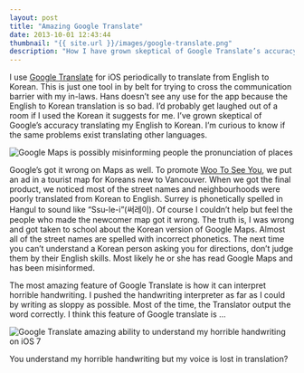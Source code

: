 ```yaml
---
layout: post
title: "Amazing Google Translate"
date: 2013-10-01 12:43:44
thumbnail: "{{ site.url }}/images/google-translate.png"
description: "How I have grown skeptical of Google Translate’s accuracy translating my English to Korean and the misinformation of Google Maps."
---
```

I use [Google Translate](https://itunes.apple.com/ca/app/google-translate/id414706506?mt=8) for iOS periodically to translate from English to Korean. This is just one tool in by belt for trying to cross the communication barrier with my in-laws. Hans doesn’t see any use for the app because the English to Korean translation is so bad. I’d probably get laughed out of a room if I used the Korean it suggests for me. I’ve grown skeptical of Google’s accuracy translating my English to Korean. I’m curious to know if the same problems exist translating other languages.

<img src="{{ site.url }}/images/google-maps-korean.png" alt="Google Maps is possibly misinforming people the pronunciation of places"/>

Google’s got it wrong on Maps as well. To promote [Woo To See You](http://wootoseeyou.com), we put an ad in a tourist map for Koreans new to Vancouver. When we got the final product, we noticed most of the street names and neighbourhoods were poorly translated from Korean to English. Surrey is phonetically spelled in Hangul to sound like “Ssu-le-i”(써레이). Of course I couldn’t help but feel the people who made the newcomer map got it wrong. The truth is, I was wrong and got taken to school about the Korean version of Google Maps. Almost all of the street names are spelled with incorrect phonetics. The next time you can’t understand a Korean person asking you for directions, don’t judge them by their English skills. Most likely he or she has read Google Maps and has been misinformed.

The most amazing feature of Google Translate is how it can interpret horrible handwriting. I pushed the handwriting interpreter as far as I could by writing as sloppy as possible. Most of the time, the Translator output the word correctly. I think this feature of Google translate is ...

<img src="{{ site.url }}/images/google-translate.png" alt="Google Translate amazing ability to understand my horrible handwriting on iOS 7"/>
<p class="image-caption">You understand my horrible handwriting but my voice is lost in translation?</p>